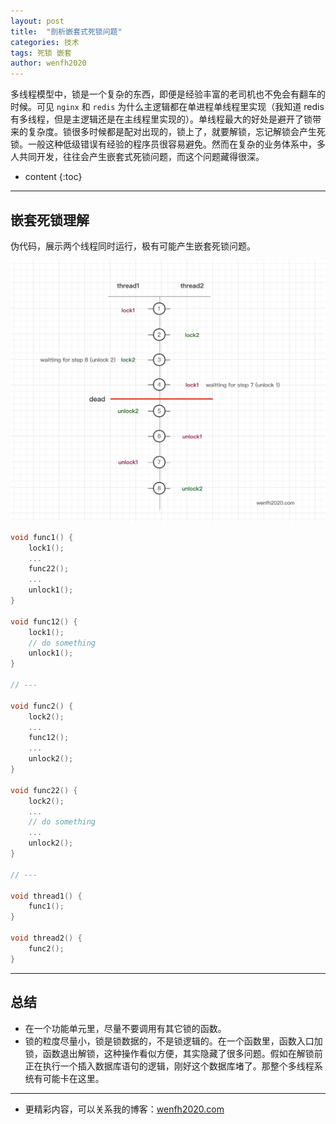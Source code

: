 ```yaml
---
layout: post
title:  "剖析嵌套式死锁问题"
categories: 技术
tags: 死锁 嵌套
author: wenfh2020
---
```


多线程模型中，锁是一个复杂的东西，即便是经验丰富的老司机也不免会有翻车的时候。可见 `nginx` 和 `redis` 为什么主逻辑都在单进程单线程里实现（我知道 redis 有多线程，但是主逻辑还是在主线程里实现的）。单线程最大的好处是避开了锁带来的复杂度。锁很多时候都是配对出现的，锁上了，就要解锁，忘记解锁会产生死锁。一般这种低级错误有经验的程序员很容易避免。然而在复杂的业务体系中，多人共同开发，往往会产生嵌套式死锁问题，而这个问题藏得很深。



* content
{:toc}

---

## 嵌套死锁理解

伪代码，展示两个线程同时运行，极有可能产生嵌套死锁问题。

![多线程逻辑时序](/images/2020-03-11-13-25-42.png)

```c
void func1() {
    lock1();
    ...
    func22();
    ...
    unlock1();
}

void func12() {
    lock1();
    // do something
    unlock1();
}

// ---

void func2() {
    lock2();
    ...
    func12();
    ...
    unlock2();
}

void func22() {
    lock2();
    ...
    // do something
    ...
    unlock2();
}

// ---

void thread1() {
    func1();
}

void thread2() {
    func2();
}
```

---

## 总结

* 在一个功能单元里，尽量不要调用有其它锁的函数。
* 锁的粒度尽量小，锁是锁数据的，不是锁逻辑的。在一个函数里，函数入口加锁，函数退出解锁，这种操作看似方便，其实隐藏了很多问题。假如在解锁前正在执行一个插入数据库语句的逻辑，刚好这个数据库堵了。那整个多线程系统有可能卡在这里。

---

* 更精彩内容，可以关系我的博客：[wenfh2020.com](https://wenfh2020.com/)
